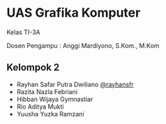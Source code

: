 # UAS Grafika Komputer
Kelas TI-3A

Dosen Pengampu : Anggi Mardiyono, S.Kom., M.Kom
## Kelompok 2
- Rayhan Safar Putra Dwiliano [@rayhansfr](https://github.com/rayhansfr)
- Razita Nazla Febriani
- Hibban Wijaya Gymnastiar
- Rio Aditya Mukti
- Yuusha Yuzka Ramzani
